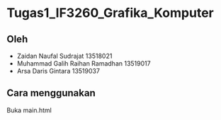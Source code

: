 # Tugas1_IF3260_Grafika_Komputer

## Oleh
- Zaidan Naufal Sudrajat				    13518021
- Muhammad Galih Raihan Ramadhan	 	13519017
- Arsa Daris Gintara	 				      13519037

## Cara menggunakan
Buka main.html
